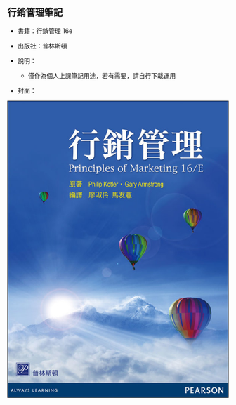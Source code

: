 ## 行銷管理筆記

* 書籍：行銷管理 16e

* 出版社：普林斯頓

* 說明：
  * 僅作為個人上課筆記用途，若有需要，請自行下載運用

* 封面：

![](Images/cover.jpg)

